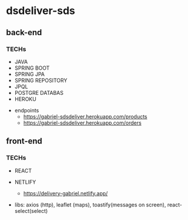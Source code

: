 # dsdeliver-sds

## back-end 

### TECHs

- JAVA
- SPRING BOOT
- SPRING JPA
- SPRING REPOSITORY
- JPQL
- POSTGRE DATABAS
- HEROKU 
+ endpoints
  + https://gabriel-sdsdeliver.herokuapp.com/products
  + https://gabriel-sdsdeliver.herokuapp.com/orders
  
  
## front-end

### TECHs

- REACT
+ NETLIFY
  + https://delivery-gabriel.netlify.app/
  
+ libs: axios (http), leaflet (maps), toastify(messages on screen), react-select(select)
  
 
